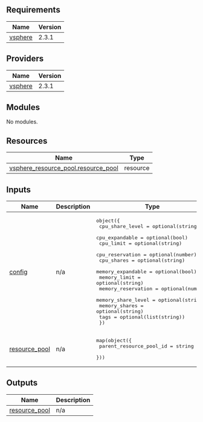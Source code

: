## Requirements

| Name | Version |
|------|---------|
| <a name="requirement_vsphere"></a> [vsphere](#requirement\_vsphere) | 2.3.1 |

## Providers

| Name | Version |
|------|---------|
| <a name="provider_vsphere"></a> [vsphere](#provider\_vsphere) | 2.3.1 |

## Modules

No modules.

## Resources

| Name | Type |
|------|------|
| [vsphere_resource_pool.resource_pool](https://registry.terraform.io/providers/hashicorp/vsphere/2.3.1/docs/resources/resource_pool) | resource |

## Inputs

| Name | Description | Type | Default | Required |
|------|-------------|------|---------|:--------:|
| <a name="input_config"></a> [config](#input\_config) | n/a | <pre>object({<br>    cpu_share_level    = optional(string)<br>    cpu_expandable     = optional(bool)<br>    cpu_limit          = optional(string)<br>    cpu_reservation    = optional(number)<br>    cpu_shares         = optional(string)<br>    memory_expandable  = optional(bool)<br>    memory_limit       = optional(string)<br>    memory_reservation = optional(number)<br>    memory_share_level = optional(string)<br>    memory_shares      = optional(string)<br>    tags               = optional(list(string))<br>  })</pre> | `{}` | no |
| <a name="input_resource_pool"></a> [resource\_pool](#input\_resource\_pool) | n/a | <pre>map(object({<br>    parent_resource_pool_id = string<br>  }))</pre> | n/a | yes |

## Outputs

| Name | Description |
|------|-------------|
| <a name="output_resource_pool"></a> [resource\_pool](#output\_resource\_pool) | n/a |
